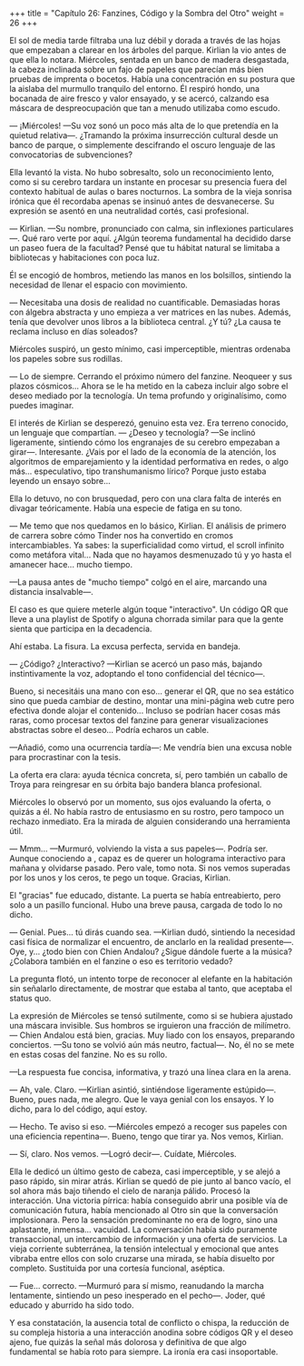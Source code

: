 +++
title = "Capítulo 26: Fanzines, Código y la Sombra del Otro" 
weight = 26
+++

El sol de media tarde filtraba una luz débil y dorada a través de las hojas que
empezaban a clarear en los árboles del parque. Kirlian la vio antes de que ella
lo notara. Miércoles, sentada en un banco de madera desgastada, la cabeza
inclinada sobre un fajo de papeles que parecían más bien pruebas de imprenta o
bocetos. Había una concentración en su postura que la aislaba del murmullo
tranquilo del entorno. Él respiró hondo, una bocanada de aire fresco y valor
ensayado, y se acercó, calzando esa máscara de despreocupación que tan a menudo
utilizaba como escudo.

— ¡Miércoles! —Su voz sonó un poco más alta de lo que pretendía en la quietud
relativa—. ¿Tramando la próxima insurrección cultural desde un banco de parque,
o simplemente descifrando el oscuro lenguaje de las convocatorias de
subvenciones?

Ella levantó la vista. No hubo sobresalto, solo un reconocimiento lento, como si
su cerebro tardara un instante en procesar su presencia fuera del contexto
habitual de aulas o bares nocturnos. La sombra de la vieja sonrisa irónica que
él recordaba apenas se insinuó antes de desvanecerse. Su expresión se asentó en
una neutralidad cortés, casi profesional.

— Kirlian. —Su nombre, pronunciado con calma, sin inflexiones particulares—. Qué
raro verte por aquí. ¿Algún teorema fundamental ha decidido darse un paseo fuera
de la facultad? Pensé que tu hábitat natural se limitaba a bibliotecas y
habitaciones con poca luz.

Él se encogió de hombros, metiendo las manos en los bolsillos, sintiendo la
necesidad de llenar el espacio con movimiento.

— Necesitaba una dosis de realidad no cuantificable. Demasiadas horas con
álgebra abstracta y uno empieza a ver matrices en las nubes. Además, tenía que
devolver unos libros a la biblioteca central. ¿Y tú? ¿La causa te reclama
incluso en días soleados?

Miércoles suspiró, un gesto mínimo, casi imperceptible, mientras ordenaba los
papeles sobre sus rodillas. 

— Lo de siempre. Cerrando el próximo número del fanzine. Neoqueer y sus
plazos cósmicos... Ahora se le ha metido en la cabeza incluir algo sobre el
deseo mediado por la tecnología. Un tema profundo y
originalísimo, como puedes imaginar.

El interés de Kirlian se desperezó, genuino esta vez. Era terreno conocido, un
lenguaje que compartían. — ¿Deseo y tecnología? —Se inclinó ligeramente,
sintiendo cómo los engranajes de su cerebro empezaban a girar—. Interesante.
¿Vais por el lado de la economía de la atención, los algoritmos de
emparejamiento y la identidad performativa en redes, o algo más... especulativo,
tipo transhumanismo lírico? Porque justo estaba leyendo un ensayo sobre...

Ella lo detuvo, no con brusquedad, pero con una clara falta de interés en
divagar teóricamente. Había una especie de fatiga en su tono.

— Me temo que nos quedamos en lo básico, Kirlian. El análisis de primero de
carrera sobre cómo Tinder nos ha convertido en cromos intercambiables. Ya sabes:
la superficialidad como virtud, el scroll infinito como metáfora vital... Nada
que no hayamos desmenuzado tú y yo hasta el amanecer hace... mucho tiempo.

—La pausa antes de "mucho tiempo" colgó en el aire, marcando una distancia
insalvable—. 

El caso es que quiere meterle algún toque "interactivo". Un código
QR que lleve a una playlist de Spotify o alguna chorrada similar para que la
gente sienta que participa en la decadencia.

Ahí estaba. La fisura. La excusa perfecta, servida en bandeja. 

— ¿Código? ¿Interactivo? —Kirlian se acercó un paso más, bajando instintivamente la voz,
adoptando el tono confidencial del técnico—. 

Bueno, si necesitáis una mano con eso... generar el QR, que no sea estático sino
que pueda cambiar de destino, montar una mini-página web cutre pero efectiva
donde alojar el contenido... Incluso se podrían hacer cosas más raras, como
procesar textos del fanzine para generar visualizaciones abstractas sobre el
deseo... Podría echaros un cable.

—Añadió, como una ocurrencia tardía—: Me vendría bien una excusa noble para
procrastinar con la tesis.

La oferta era clara: ayuda técnica concreta, sí, pero también un caballo de
Troya para reingresar en su órbita bajo bandera blanca profesional.

Miércoles lo observó por un momento, sus ojos evaluando la oferta, o quizás a
él. No había rastro de entusiasmo en su rostro, pero tampoco un rechazo
inmediato. Era la mirada de alguien considerando una herramienta útil.

— Mmm... —Murmuró, volviendo la vista a sus papeles—. Podría ser. Aunque
conociendo a , capaz es de querer un holograma interactivo para mañana y
olvidarse pasado. Pero vale, tomo nota. Si nos vemos superadas por los unos y
los ceros, te pego un toque. Gracias, Kirlian.

El "gracias" fue educado, distante. La puerta se había entreabierto, pero solo a
un pasillo funcional. Hubo una breve pausa, cargada de todo lo no dicho.

— Genial. Pues... tú dirás cuando sea. —Kirlian dudó, sintiendo la necesidad
casi física de normalizar el encuentro, de anclarlo en la realidad presente—.
Oye, y... ¿todo bien con Chien Andalou? ¿Sigue dándole fuerte a la música? ¿Colabora
también en el fanzine o eso es territorio vedado?

La pregunta flotó, un intento torpe de reconocer al elefante en la habitación
sin señalarlo directamente, de mostrar que estaba al tanto, que aceptaba el
status quo.

La expresión de Miércoles se tensó sutilmente, como si se hubiera ajustado una
máscara invisible. Sus hombros se irguieron una fracción de milímetro. — Chien Andalou
está bien, gracias. Muy liado con los ensayos, preparando conciertos. —Su tono
se volvió aún más neutro, factual—. No, él no se mete en estas cosas del
fanzine. No es su rollo. 

—La respuesta fue concisa, informativa, y trazó una línea clara en la arena.

— Ah, vale. Claro. —Kirlian asintió, sintiéndose ligeramente estúpido—. 
Bueno, pues nada, me alegro. Que le vaya genial con los ensayos. Y lo dicho, para lo
del código, aquí estoy.

— Hecho. Te aviso si eso. —Miércoles empezó a recoger sus papeles con una
eficiencia repentina—. Bueno, tengo que tirar ya. Nos vemos, Kirlian.

— Sí, claro. Nos vemos. —Logró decir—. Cuídate, Miércoles.

Ella le dedicó un último gesto de cabeza, casi imperceptible, y se alejó a paso
rápido, sin mirar atrás. Kirlian se quedó de pie junto al banco vacío, el sol
ahora más bajo tiñendo el cielo de naranja pálido. Procesó la interacción. Una
victoria pírrica: había conseguido abrir una posible vía de comunicación futura,
había mencionado al Otro sin que la conversación implosionara. Pero la sensación
predominante no era de logro, sino una aplastante, inmensa... vacuidad. La
conversación había sido puramente transaccional, un intercambio de información y
una oferta de servicios. La vieja corriente subterránea, la tensión intelectual
y emocional que antes vibraba entre ellos con solo cruzarse una mirada, se había
disuelto por completo. Sustituida por una cortesía funcional, aséptica.

— Fue... correcto. —Murmuró para sí mismo, reanudando la marcha lentamente,
sintiendo un peso inesperado en el pecho—. Joder, qué educado y aburrido ha sido
todo.

Y esa constatación, la ausencia total de conflicto o chispa, la reducción de su
compleja historia a una interacción anodina sobre códigos QR y el deseo ajeno,
fue quizás la señal más dolorosa y definitiva de que algo fundamental se había
roto para siempre. La ironía era casi insoportable.
